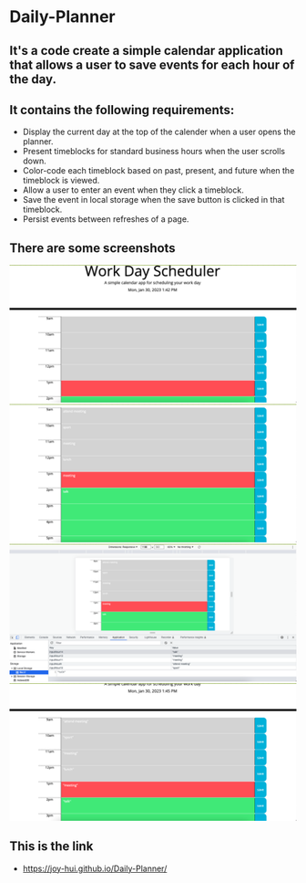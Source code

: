 # Daily-Planner

## It's a code create a simple calendar application that allows a user to save events for each hour of the day.

## It contains the following requirements:

* Display the current day at the top of the calender when a user opens the planner.
* Present timeblocks for standard business hours when the user scrolls down.
* Color-code each timeblock based on past, present, and future when the timeblock is viewed.
* Allow a user to enter an event when they click a timeblock.
* Save the event in local storage when the save button is clicked in that timeblock.
* Persist events between refreshes of a page.
  

 
## There are some screenshots
![image of screenshot2](1.png)
![image of screenshot1](2.png)
![image of screenshot3](3.png)
![image of screenshot4](4.png)


## This is the link
*  https://joy-hui.github.io/Daily-Planner/



